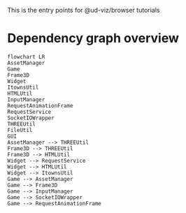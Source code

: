 This is the entry points for @ud-viz/browser tutorials

# Dependency graph overview

<script src="./jsdoc-tuts-mermaid.js"></script>

```mermaid
flowchart LR
AssetManager
Game
Frame3D
Widget
ItownsUtil
HTMLUtil
InputManager
RequestAnimationFrame
RequestService
SocketIOWrapper
THREEUtil
FileUtil
GUI
AssetManager --> THREEUtil
Frame3D --> THREEUtil
Frame3D --> HTMLUtil
Widget --> RequestService
Widget --> HTMLUtil
Widget --> ItownsUtil
Game --> AssetManager
Game --> Frame3D
Game --> InputManager
Game --> SocketIOWrapper
Game --> RequestAnimationFrame
```
